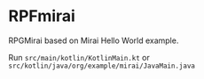 # RPFmirai

RPGMirai based on Mirai Hello World example.

Run `src/main/kotlin/KotlinMain.kt` or `src/kotlin/java/org/example/mirai/JavaMain.java`
